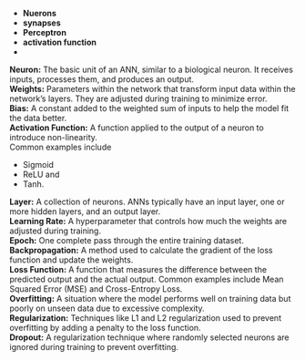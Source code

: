 - <b>Nuerons</b>  
- <b>synapses</b>
- <b>Perceptron</b>
- <b>activation function</b>
- <b></b>



**Neuron:** The basic unit of an ANN, similar to a biological neuron. It receives inputs, processes them, and produces an output.  
**Weights:** Parameters within the network that transform input data within the network’s layers. They are adjusted during training to minimize error.  
**Bias:** A constant added to the weighted sum of inputs to help the model fit the data better.  
**Activation Function:** A function applied to the output of a neuron to introduce non-linearity.   
Common examples include 
-   Sigmoid
-   ReLU and 
-   Tanh.  

**Layer:** A collection of neurons. ANNs typically have an input layer, one or more hidden layers, and an output layer.  
**Learning Rate:** A hyperparameter that controls how much the weights are adjusted during training.  
**Epoch:** One complete pass through the entire training dataset.  
**Backpropagation:** A method used to calculate the gradient of the loss function and update the weights.  
**Loss Function:** A function that measures the difference between the predicted output and the actual output. Common examples include Mean Squared Error (MSE) and Cross-Entropy Loss.  
**Overfitting:** A situation where the model performs well on training data but poorly on unseen data due to excessive complexity.  
**Regularization:** Techniques like L1 and L2 regularization used to prevent overfitting by adding a penalty to the loss function.  
**Dropout:** A regularization technique where randomly selected neurons are ignored during training to prevent overfitting.